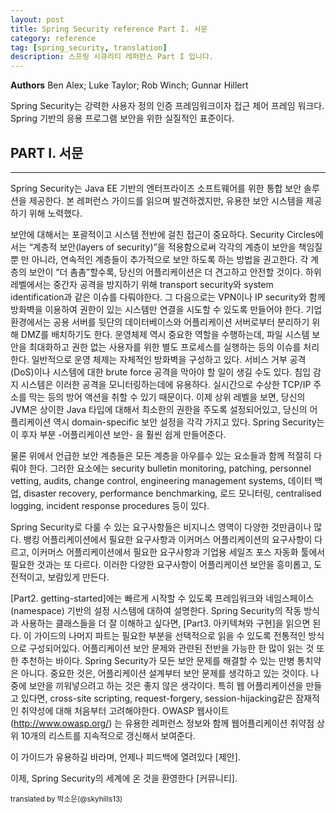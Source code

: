```yaml
---
layout: post
title: Spring Security reference Part I. 서문
category: reference
tag: [spring_security, translation]
description: 스프링 시큐리티 레퍼런스 Part I 입니다.
---
```


<strong>Authors</strong>
Ben Alex; Luke Taylor; Rob Winch; Gunnar Hillert


Spring Security는 강력한 사용자 정의 인증 프레임워크이자 접근 제어 프레임 워크다. Spring 기반의 응용 프로그램 보안을 위한 실질적인 표준이다. 


## PART I. 서문
-------

Spring Security는 Java EE 기반의 엔터프라이즈 소프트웨어를 위한 통합 보안 솔루션을 제공한다. 본 레퍼런스 가이드를 읽으며 발견하겠지만, 유용한 보안 시스템을 제공하기 위해 노력했다.

보안에 대해서는 포괄적이고 시스템 전반에 걸친 접근이 중요하다. Security Circles에서는 “계층적 보안(layers of security)”을 적용함으로써 각각의 계층이 보안을 책임질 뿐 만 아니라, 연속적인 계층들이 추가적으로 보안 하도록 하는 방법을 권고한다. 각 계층의 보안이 “더 촘촘”할수록, 당신의 어플리케이션은 더 견고하고 안전할 것이다. 하위 레벨에서는 중간자 공격을 방지하기 위해 transport security와 system identification과 같은 이슈를 다뤄야한다. 그 다음으로는 VPN이나 IP security와 함께 방화벽을 이용하여 권한이 있는 시스템만 연결을 시도할 수 있도록 만들어야 한다. 기업 환경에서는 공용 서버를 뒷단의 데이터베이스와 어플리케이션 서버로부터 분리하기 위해 DMZ를 배치하기도 한다. 운영체제 역시 중요한 역할을 수행하는데, 파일 시스템 보안을 최대화하고 권한 없는 사용자를 위한 별도 프로세스를 실행하는 등의 이슈를 처리한다. 일반적으로 운영 체제는 자체적인 방화벽을 구성하고 있다. 서비스 거부 공격(DoS)이나 시스템에 대한 brute force 공격을 막아야 할 일이 생길 수도 있다. 침입 감지 시스템은 이러한 공격을 모니터링하는데에 유용하다. 실시간으로 수상한 TCP/IP 주소를 막는 등의 방어 액션을 취할 수 있기 때문이다. 이제 상위 레벨을 보면, 당신의 JVM은 상이한 Java 타입에 대해서 최소한의 권한을 주도록 설정되어있고, 당신의 어플리케이션 역시 domain-specific 보안 설정을 각각 가지고 있다. Spring Security는 이 후자 부분 -어플리케이션 보안- 을 훨씬 쉽게 만들어준다. 

물론 위에서 언급한 보안 계층들은 모든 계층을 아우를수 있는 요소들과 함께 적절히 다뤄야 한다. 그러한 요소에는 security bulletin monitoring, patching, personnel vetting, audits, change control, engineering management systems, 데이터 백업, disaster recovery, performance benchmarking, 로드 모니터링, centralised logging, incident response procedures 등이 있다.

Spring Security로 다룰 수 있는 요구사항들은 비지니스 영역이 다양한 것만큼이나 많다. 뱅킹 어플리케이션에서 필요한 요구사항과 이커머스 어플리케이션의 요구사항이 다르고, 이커머스 어플리케이션에서 필요한 요구사항과 기업용 세일즈 포스 자동화 툴에서 필요한 것과는 또 다르다. 이러한 다양한 요구사항이 어플리케이션 보안을 흥미롭고, 도전적이고, 보람있게 만든다. 

[Part2. getting-started]에는 빠르게 시작할 수 있도록 프레임워크와 네임스페이스(namespace) 기반의 설정 시스템에 대하여 설명한다. Spring Security의 작동 방식과 사용하는 클래스들을  더 잘 이해하고 싶다면, [Part3. 아키텍쳐와 구현]을 읽으면 된다. 이 가이드의 나머지 파트는 필요한 부분을 선택적으로 읽을 수 있도록 전통적인 방식으로 구성되어있다. 어플리케이션 보안 문제와 관련된 전반을 가능한 한 많이 읽는 것 또한 추천하는 바이다. Spring Security가 모든 보안 문제를 해결할 수 있는 만병 통치약은 아니다. 중요한 것은, 어플리케이션 설계부터 보안 문제를 생각하고 있는 것이다. 나중에 보안을 끼워넣으려고 하는 것은 좋지 않은 생각이다. 특히 웹 어플리케이션을 만들고 있다면, cross-site scripting, request-forgery, session-hijacking같은 잠재적인 취약성에 대해 처음부터 고려해야한다. OWASP 웹사이트(http://www.owasp.org/) 는 유용한 레퍼런스 정보와 함께 웹어플리케이션 취약점 상위 10개의 리스트를 지속적으로 갱신해서 보여준다.

이 가이드가 유용하길 바라며, 언제나 피드백에 열려있다 [제안].

이제, Spring Security의 세계에 온 것을 환영한다 [커뮤니티].


<sub> translated by 박소은(@skyhills13) </sub>